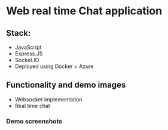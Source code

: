 # Web real time Chat application 

## Stack:
- JavaScript
- Express.JS
- Socket.IO
- Deployed using Docker + Azure

## Functionality and demo images
- Websocket implementation
- Real time chat

### Demo screenshots
